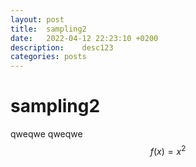 ```yaml
---
layout: post
title:  sampling2
date:   2022-04-12 22:23:10 +0200
description:    desc123
categories: posts
---
```

# sampling2
qweqwe
qweqwe
$$f(x) = x^2$$